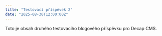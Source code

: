 ```yaml
---
title: "Testovací příspěvek 2"
date: "2025-08-30T12:00:00Z"
---
```


Toto je obsah druhého testovacího blogového příspěvku pro Decap CMS.
